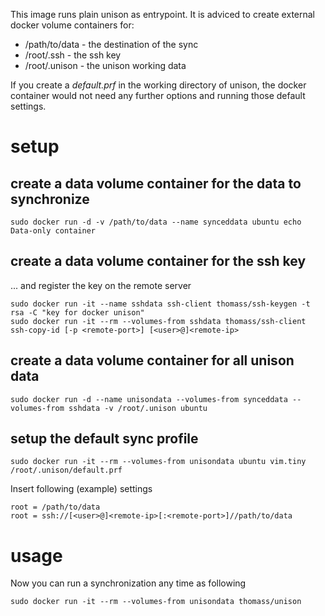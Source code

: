 This image runs plain unison as entrypoint. It is adviced to create external docker volume containers for:

* /path/to/data - the destination of the sync
* /root/.ssh - the ssh key
* /root/.unison - the unison working data

If you create a _default.prf_ in the working directory of unison, the docker container would not need any further options and running those default settings.

# setup

## create a data volume container for the data to synchronize

```
sudo docker run -d -v /path/to/data --name synceddata ubuntu echo Data-only container
```

## create a data volume container for the ssh key

... and register the key on the remote server

```
sudo docker run -it --name sshdata ssh-client thomass/ssh-keygen -t rsa -C "key for docker unison"
sudo docker run -it --rm --volumes-from sshdata thomass/ssh-client ssh-copy-id [-p <remote-port>] [<user>@]<remote-ip>
```

## create a data volume container for all unison data

```
sudo docker run -d --name unisondata --volumes-from synceddata --volumes-from sshdata -v /root/.unison ubuntu
```

## setup the default sync profile

```
sudo docker run -it --rm --volumes-from unisondata ubuntu vim.tiny /root/.unison/default.prf
```

Insert following (example) settings

```
root = /path/to/data
root = ssh://[<user>@]<remote-ip>[:<remote-port>]//path/to/data
```

# usage

Now you can run a synchronization any time as following

```
sudo docker run -it --rm --volumes-from unisondata thomass/unison
```
